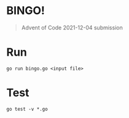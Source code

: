 # BINGO! 
> Advent of Code 2021-12-04 submission

# Run
`go run bingo.go <input file>`

# Test
`go test -v *.go`
